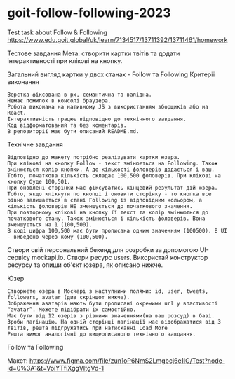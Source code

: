 # goit-follow-following-2023
Test task about Follow &amp; Following
https://www.edu.goit.global/uk/learn/7134517/13711392/13711461/homework

Тестове завдання
Мета: створити картки твітів та додати інтерактивності при клікові на кнопку.

Загальний вигляд картки у двох станах - Follow та Following
Критерії виконання

    Верстка фіксована в рх, семантична та валідна.
    Немає помилок в консолі браузера.
    Робота виконана на нативному JS з використанням зборщиків або на React.
    Інтерактивність працює відповідно до технічного завдання.
    Код відформатований та без коментарів.
    В репозиторії має бути описаний README.md. 

Технічне завдання

    Відповідно до макету потрібно реалізувати картки юзера.
    При клікові на кнопку Follow - текст змінюється на Following. Також змінюється колір кнопки. А до кількості фоловерів додається і ваш. Тобто, початкова кількість складає 100,500 фоловерів. При клікові на кнопку буде 100,501.
    При оновлені сторінки має фіксуватись кінцевий результат дій юзера. Тобто, якщо клікнути по кнопці і оновити сторінку - то кнопка все рівно залишається в стані Following із відповідним кольором, а кількість фоловерів НЕ зменшується до початкового значення.
    При повторному клікові на кнопку її текст та колір змінюються до початкового стану. Також змінюється і кількість фоловерів. Вона зменшується на 1 (100,500).
    В коді цифра 100,500 має бути прописана одним значенням (100500). В UI - виведено через кому (100,500).

Створи свій персональний бекенд для розробки за допомогою UI-сервісу mockapi.io. Створи ресурс users. Використай конструктор ресурсу та опиши об'єкт юзера, як описано нижче.

Юзер

    Створюєте юзера в Mockapi з наступними полями: id, user, tweets, followers, avatar (див скріншот нижче).
    Зображення аватарів мають бути прописані окремими url у властивості “avatar”. Можете підібрати їх самостійно.
    Має бути від 12 юзерів з різними значеннями(на ваш розсуд) в базі. Зроби пагінацію. На одній сторінці пагінації має відображатися від 3 твітів, решта підгружатись при натисканні Load More
    Решта вимог аналогічні до вищеописаного технічного завдання.

Follow та Following

Макет: https://www.figma.com/file/zun1oP6NmS2Lmgbcj6e1IG/Test?node-id=0%3A1&t=VoiYTfiXggVItgVd-1

